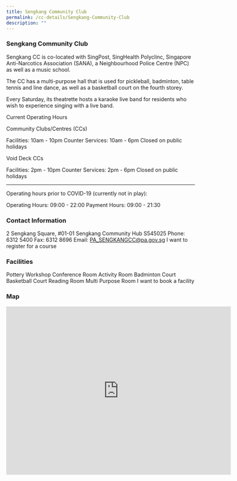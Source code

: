 ```yaml
---
title: Sengkang Community Club
permalink: /cc-details/Sengkang-Community-Club
description: ""
---
```

### Sengkang Community Club

Sengkang CC is co-located with SingPost, SingHealth Polyclinc, Singapore Anti-Narcotics Association (SANA), a Neighbourhood Police Centre (NPC) as well as a music school.

The CC has a multi-purpose hall that is used for pickleball, badminton, table tennis and line dance, as well as a basketball court on the fourth storey.

Every Saturday, its theatrette hosts a karaoke live band for residents who wish to experience singing with a live band.

Current Operating Hours

Community Clubs/Centres (CCs)

Facilities: 10am - 10pm
Counter Services: 10am - 6pm
Closed on public holidays

Void Deck CCs

Facilities: 2pm - 10pm
Counter Services: 2pm - 6pm
Closed on public holidays

-------

Operating hours prior to COVID-19 (currently not in play):

Operating Hours: 09:00 - 22:00
Payment Hours: 09:00 - 21:30

### Contact Information
2 Sengkang Square, #01-01 Sengkang Community Hub S545025
Phone: 6312 5400
Fax: 6312 8696
Email: PA_SENGKANGCC@pa.gov.sg
I want to register for a course

### Facilities
Pottery Workshop
Conference Room
Activity Room
Badminton Court
Basketball Court
Reading Room
Multi Purpose Room
I want to book a facility

### Map
<iframe src="https://www.google.com/maps/embed?pb=!1m18!1m12!1m3!1d3988.6395815819023!2d103.8918415153309!3d1.3927736618225912!2m3!1f0!2f0!3f0!3m2!1i1024!2i768!4f13.1!3m3!1m2!1s0x31da160d761a5745%3A0x2c0490fe3727b540!2sSengkang%20Community%20Club!5e0!3m2!1sen!2ssg!4v1661229702629!5m2!1sen!2ssg" width="600" height="450" style="border:0;" allowfullscreen="" loading="lazy" ></iframe>